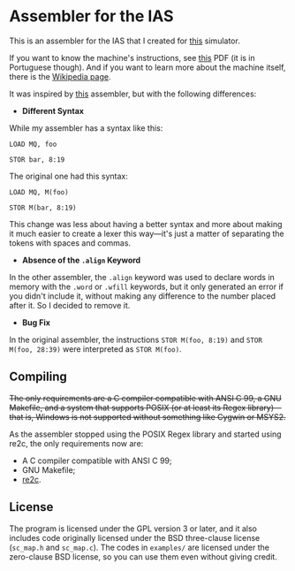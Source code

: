 # Assembler for the IAS

This is an assembler for the IAS that I created for [this](https://www.ic.unicamp.br/~edson/disciplinas/mc404/2017-2s/abef/IAS-sim/) simulator.

If you want to know the machine's instructions, see [this](https://www.ic.unicamp.br/~edson/disciplinas/mc404/2017-2s/abef/) PDF (it is in Portuguese though). And if you want to learn more about the machine itself, there is the [Wikipedia page](https://en.wikipedia.org/wiki/IAS_machine).

It was inspired by [this](https://www.ic.unicamp.br/~edson/disciplinas/mc404/2017-2s/abef/IAS-Assembler/assembler.html) assembler, but with the following differences:

- **Different Syntax**

While my assembler has a syntax like this:

```
LOAD MQ, foo

STOR bar, 8:19
```

The original one had this syntax:

```
LOAD MQ, M(foo)

STOR M(bar, 8:19)
```

This change was less about having a better syntax and more about making it much easier to create a lexer this way—it's just a matter of separating the tokens with spaces and commas.

- **Absence of the `.align` Keyword**

In the other assembler, the `.align` keyword was used to declare words in memory with the `.word` or `.wfill` keywords, but it only generated an error if you didn't include it, without making any difference to the number placed after it. So I decided to remove it.

- **Bug Fix**

In the original assembler, the instructions `STOR M(foo, 8:19)` and `STOR M(foo, 28:39)` were interpreted as `STOR M(foo)`.

## Compiling

~~The only requirements are a C compiler compatible with ANSI C 99, a GNU Makefile, and a system that supports POSIX (or at least its Regex library)—that is, Windows is not supported without something like Cygwin or MSYS2.~~

As the assembler stopped using the POSIX Regex library and started using re2c, the only requirements now are:

- A C compiler compatible with ANSI C 99;
- GNU Makefile;
- [re2c](https://re2c.org/).

## License

The program is licensed under the GPL version 3 or later, and it also includes code originally licensed under the BSD three-clause license (`sc_map.h` and `sc_map.c`). The codes in `examples/` are licensed under the zero-clause BSD license, so you can use them even without giving credit.